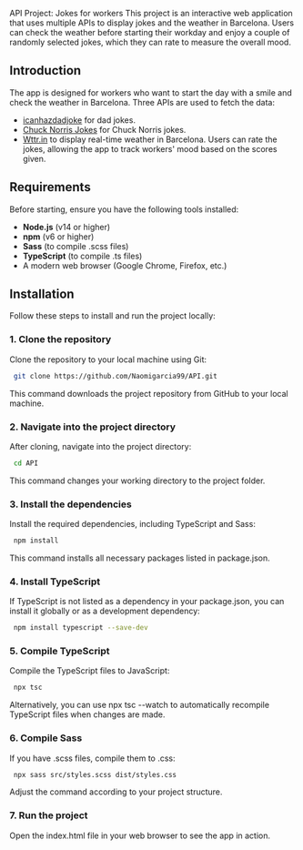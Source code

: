 API Project: Jokes for workers
This project is an interactive web application that uses multiple APIs to display jokes and the weather in Barcelona. Users can check the weather before starting their workday and enjoy a couple of randomly selected jokes, which they can rate to measure the overall mood.

## Introduction
The app is designed for workers who want to start the day with a smile and check the weather in Barcelona. Three APIs are used to fetch the data:

- [icanhazdadjoke](https://icanhazdadjoke.com/) for dad jokes.
- [Chuck Norris Jokes](https://api.chucknorris.io/jokes/random) for Chuck Norris jokes.
- [Wttr.in](https://wttr.in/Barcelona?format=j1) to display real-time weather in Barcelona.
Users can rate the jokes, allowing the app to track workers' mood based on the scores given.

## Requirements
Before starting, ensure you have the following tools installed:

- **Node.js** (v14 or higher)
- **npm** (v6 or higher)
- **Sass** (to compile .scss files)
- **TypeScript** (to compile .ts files)
- A modern web browser (Google Chrome, Firefox, etc.)

## Installation
Follow these steps to install and run the project locally:

### 1. Clone the repository
Clone the repository to your local machine using Git:

```bash
 git clone https://github.com/Naomigarcia99/API.git
```
This command downloads the project repository from GitHub to your local machine.

### 2. Navigate into the project directory
After cloning, navigate into the project directory:

```bash
 cd API
```

This command changes your working directory to the project folder.

### 3. Install the dependencies

Install the required dependencies, including TypeScript and Sass:

```bash
 npm install
```
This command installs all necessary packages listed in package.json.

### 4. Install TypeScript

If TypeScript is not listed as a dependency in your package.json, you can install it globally or as a development dependency:

```bash
 npm install typescript --save-dev
```

### 5. Compile TypeScript

Compile the TypeScript files to JavaScript:

```bash
 npx tsc
```

Alternatively, you can use npx tsc --watch to automatically recompile TypeScript files when changes are made.

### 6. Compile Sass

If you have .scss files, compile them to .css:

```bash
 npx sass src/styles.scss dist/styles.css
```

Adjust the command according to your project structure.

### 7. Run the project

Open the index.html file in your web browser to see the app in action.
